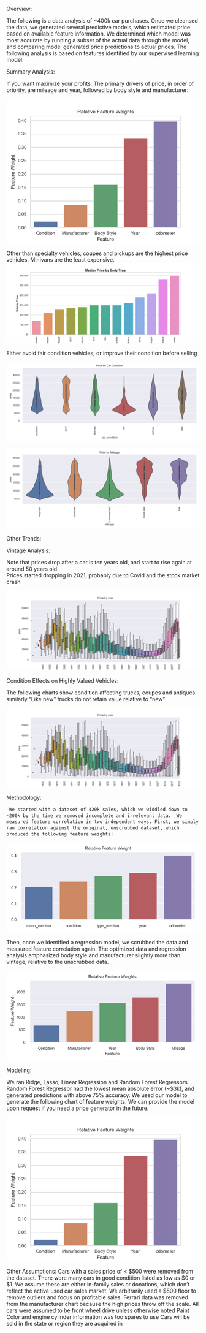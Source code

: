 Overview:  

The following is a data analysis of ~400k car purchases.  Once we cleansed the data, we generated several predictive models, which estimated price based on available feature information.  We determined which model was most accurate by running a subset of the actual data through the model, and comparing model generated price predictions to actual prices.  The following analysis is based on features identified by our supervised learning model.

Summary Analysis:

If you want maximize your profits:
The primary drivers of price, in order of priority, are mileage and year, followed by body style and manufacturer:

![alt text](https://github.com/JOSHUAGITBERG/auto_price_predictor/blob/main/images/Relative_Feature_Weights.png)

Other than specialty vehicles, coupes and pickups are the highest price vehicles.  Minivans are the least expensive.
![alt text](https://github.com/JOSHUAGITBERG/auto_price_predictor/blob/main/images/pricebybodytype.png)

Either avoid fair condition vehicles, or improve their condition before selling

![alt text](https://github.com/JOSHUAGITBERG/auto_price_predictor/blob/main/images/price_by_condition.png)

![alt text](https://github.com/JOSHUAGITBERG/auto_price_predictor/blob/main/images/price_by_mileage.png)

Other Trends:

Vintage Analysis:

Note that prices drop after a car is ten years old, and start to rise again at around 50 years old.  
Prices started dropping in 2021, probably due to Covid and the stock market crash

![alt text](https://github.com/JOSHUAGITBERG/auto_price_predictor/blob/main/images/Price_By_Year.png)

Condition  Effects on Highly Valued Vehicles:

The following charts show condition affecting trucks, coupes and antiques similarly
“Like new” trucks do not retain value relative to “new”

![alt text](https://github.com/JOSHUAGITBERG/auto_price_predictor/blob/main/images/Price_By_Year.png)




Methodology:

     We started with a dataset of 420k sales, which we widdled down to ~200k by the time we removed incomplete and irrelevant data.  We measured feature correlation in two independent ways. First, we simply ran correlation against the original, unscrubbed dataset, which produced the following feature weights:  

![alt text](https://github.com/JOSHUAGITBERG/auto_price_predictor/blob/main/images/Relative_Feature_Weights_Raw.png)

Then, once we identified a regression model, we scrubbed the data and measured feature correlation again.  The optimized data and regression analysis emphasized body style and manufacturer slightly more than vintage, relative to the unscrubbed data.  

![alt text](https://github.com/JOSHUAGITBERG/auto_price_predictor/blob/main/images/Relative_Feature_Weights_Scrubbed.png)

Modeling:

We ran Ridge, Lasso, Linear Regression and Random Forest Regressors.  Random Forest Regressor had the lowest mean absolute error (~$3k), and generated predictions with above 75% accuracy.  We used our model to generate the following chart of feature weights.  We can provide the model upon request if you need a price generator in the future. 

![alt text](https://github.com/JOSHUAGITBERG/auto_price_predictor/blob/main/images/Relative_Feature_Weights.png)

Other Assumptions:
 Cars with a sales price of < $500 were removed from the dataset.  There were many cars in good condition listed as low as $0 or $1.  We assume these are either in-family sales or donations, which don’t reflect the active used car sales market.  We arbitrarily used a $500 floor to remove outliers and focus on profitable sales. 
Ferrari data was removed from the manufacturer chart because the high prices throw off the scale.
All cars were assumed to be front wheel drive unless otherwise noted
Paint Color and engine cylinder information was too spares to use
Cars will be sold in the state or region they are acquired in

